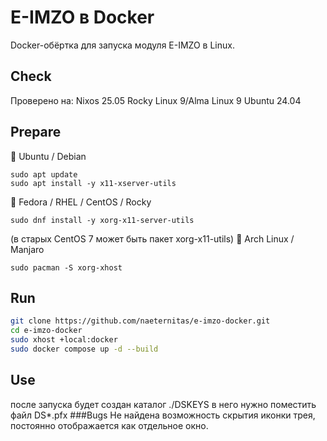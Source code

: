 # E-IMZO в Docker
Docker-обёртка для запуска модуля E-IMZO в Linux.
## Check
Проверено на:
Nixos 25.05
Rocky Linux 9/Alma Linux 9
Ubuntu 24.04

## Prepare
🐧 Ubuntu / Debian
```
sudo apt update
sudo apt install -y x11-xserver-utils
```
🐧 Fedora / RHEL / CentOS / Rocky
```
sudo dnf install -y xorg-x11-server-utils
```
(в старых CentOS 7 может быть пакет xorg-x11-utils)
🐧 Arch Linux / Manjaro
```
sudo pacman -S xorg-xhost
```
## Run
```bash
git clone https://github.com/naeternitas/e-imzo-docker.git
cd e-imzo-docker
sudo xhost +local:docker
sudo docker compose up -d --build
```
## Use
после запуска будет создан каталог ./DSKEYS в него нужно поместить файл DS*.pfx
###Bugs
Не найдена возможность скрытия иконки трея, постоянно отображается как отдельное окно.
